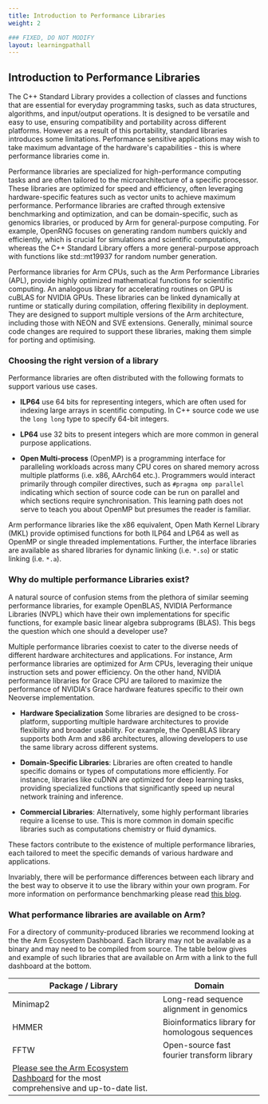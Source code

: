 ```yaml
---
title: Introduction to Performance Libraries
weight: 2

### FIXED, DO NOT MODIFY
layout: learningpathall
---
```


## Introduction to Performance Libraries

The C++ Standard Library provides a collection of classes and functions that are essential for everyday programming tasks, such as data structures, algorithms, and input/output operations. It is designed to be versatile and easy to use, ensuring compatibility and portability across different platforms. However as a result of this portability, standard libraries introduces some limitations. Performance sensitive applications may wish to take maximum advantage of the hardware's capabilities - this is where performance libraries come in. 

Performance libraries are specialized for high-performance computing tasks and are often tailored to the microarchitecture of a specific processor. These libraries are optimized for speed and efficiency, often leveraging hardware-specific features such as vector units to achieve maximum performance. Performance libraries are crafted through extensive benchmarking and optimization, and can be domain-specific, such as genomics libraries, or produced by Arm for general-purpose computing. For example, OpenRNG focuses on generating random numbers quickly and efficiently, which is crucial for simulations and scientific computations, whereas the C++ Standard Library offers a more general-purpose approach with functions like std::mt19937 for random number generation.

Performance libraries for Arm CPUs, such as the Arm Performance Libraries (APL), provide highly optimized mathematical functions for scientific computing. An analogous library for accelerating routines on GPU is cuBLAS for NVIDIA GPUs. These libraries can be linked dynamically at runtime or statically during compilation, offering flexibility in deployment. They are designed to support multiple versions of the Arm architecture, including those with NEON and SVE extensions.  Generally, minimal source code changes are required to support these libraries, making them simple for porting and optimising. 

### Choosing the right version of a library

Performance libraries are often distributed with the following formats to support various use cases. 

- **ILP64** use 64 bits for representing integers, which are often used for indexing large arrays in scentific computing. In C++ source code we use the `long long` type to specify 64-bit integers. 

- **LP64** use 32 bits to present integers which are more common in general purpose applications. 

- **Open Multi-process** (OpenMP) is a programming interface for paralleling workloads across many CPU cores on shared memory across multiple platforms (i.e. x86, AArch64 etc.). Programmers would interact primarily through compiler directives, such as `#pragma omp parallel` indicating which section of source code can be run on parallel and which sections require synchronisation. This learning path does not serve to teach you about OpenMP but presumes the reader is familiar. 

Arm performance libraries like the x86 equivalent, Open Math Kernel Library (MKL) provide optimised functions for both ILP64 and LP64 as well as OpenMP or single threaded implementations. Further, the interface libraries are available as shared libraries for dynamic linking (i.e. `*.so`) or static linking (i.e. `*.a`).

### Why do multiple performance Libraries exist?

A natural source of confusion stems from the plethora of similar seeming performance libraries, for example OpenBLAS, NVIDIA Performance Libraries (NVPL) which have their own implementations for specific functions, for example basic linear algebra subprograms (BLAS). This begs the question which one should a developer use?

Multiple performance libraries coexist to cater to the diverse needs of different hardware architectures and applications. For instance, Arm performance libraries are optimized for Arm CPUs, leveraging their unique instruction sets and power efficiency. On the other hand, NVIDIA performance libraries for Grace CPU are tailored to maximize the performance of NVIDIA's Grace hardware features specific to their own Neoverse implementation. 

- **Hardware Specialization**  Some libraries are designed to be cross-platform, supporting multiple hardware architectures to provide flexibility and broader usability. For example, the OpenBLAS library supports both Arm and x86 architectures, allowing developers to use the same library across different systems. 

- **Domain-Specific Libraries**: Libraries are often created to handle specific domains or types of computations more efficiently. For instance, libraries like cuDNN are optimized for deep learning tasks, providing specialized functions that significantly speed up neural network training and inference.

- **Commercial Libraries**: Alternatively, some highly performant libraries require a license to use. This is more common in domain specific libraries such as computations chemistry or fluid dynamics. 

These factors contribute to the existence of multiple performance libraries, each tailored to meet the specific demands of various hardware and applications.

Invariably, there will be performance differences between each library and the best way to observe it to use the library within your own program. For more information on performance benchmarking please read [this blog](https://community.arm.com/arm-community-blogs/b/servers-and-cloud-computing-blog/posts/arm-performance-libraries-24-10).

### What performance libraries are available on Arm?

For a directory of community-produced libraries we recommend looking at the the Arm Ecosystem Dashboard. Each library may not be available as a binary and may need to be compiled from source. The table below gives and example of such libraries that are available on Arm with a link to the full dashboard at the bottom.


| Package / Library    | Domain |
| -------- | ------- |
| Minimap2  | Long-read sequence alignment in genomics    |
| HMMER |Bioinformatics library for homologous sequences     |
| FFTW    | Open-source fast fourier transform library    |
|[Please see the Arm Ecosystem Dashboard](https://www.arm.com/developer-hub/ecosystem-dashboard) for the most comprehensive and up-to-date list.||